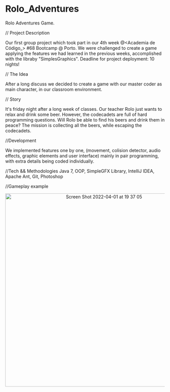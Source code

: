 # Rolo_Adventures
Rolo Adventures Game.

// Project Description <p>
Our first group project which took part in our 4th week @<Academia de Código_> #68 Bootcamp @ Porto. We were challenged to create a game applying the features we had learned in the previous weeks, accomplished with the libraby "SimplesGraphics". Deadline for project deployment: 10 nights!

// The Idea <p>
After a long discuss we decided to create a game with our master coder as main character, in our classroom environment.

// Story <p>
It's friday night after a long week of classes. Our teacher Rolo just wants to relax and drink some beer. However, the codecadets are full of hard programming questions. Will Rolo be able to find his beers and drink them in peace? The mission is collecting all the beers, while escaping the codecadets.

//Development <p>
We implemented features one by one, (movement, colision detector, audio effects, graphic elements and user interface) mainly in pair programming, with extra details being coded individually.

//Tech && Methodologies Java 7, OOP, SimpleGFX Library, IntelliJ IDEA, Apache Ant, Git, Photoshop
<p>

//Gameplay example <p> 
 
<div align="center">
<img width="608" alt="Screen Shot 2022-04-01 at 19 37 05" src="https://user-images.githubusercontent.com/102623822/161325402-27142bdb-9597-48ba-8a85-d519e994836f.png">

 </div>

